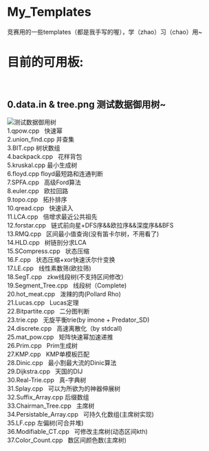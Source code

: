 # My_Templates
竞赛用的一些templates（都是我手写的喔），学（zhao）习（chao）用~</br>
# 目前的可用板:</br></br>
## 0.data.in & tree.png   测试数据御用树~</br>
![测试数据御用树](https://github.com/Predator-SD/My_Templates/raw/master/tree.png)</br>
1.qpow.cpp   快速幂</br>
2.union_find.cpp   并查集</br>
3.BIT.cpp   树状数组</br>
4.backpack.cpp   花样背包</br>
5.kruskal.cpp   最小生成树</br>
6.floyd.cpp   floyd最短路和连通判断</br>
7.SPFA.cpp   高级Ford算法</br>
8.euler.cpp   欧拉回路</br>
9.topo.cpp   拓扑排序</br>
10.qread.cpp   快速读入</br>
11.LCA.cpp   倍增求最近公共祖先</br>
12.forstar.cpp   链式前向星+DFS序&&欧拉序&&深度序&&BFS</br>
13.RMQ.cpp   区间最小值查询(没有笛卡尔树，不用看了)</br>
14.HLD.cpp   树链剖分求LCA</br>
15.SCompress.cpp   状态压缩</br>
16.F.cpp   状态压缩+xor快速沃尔什变换</br>
17.LE.cpp   线性素数筛(欧拉筛)</br>
18.SegT.cpp   zkw线段树(不支持区间修改）</br>
19.Segment_Tree.cpp   线段树（Complete)</br>
20.hot_meat.cpp   泼辣的肉(Pollard Rho)</br>
21.Lucas.cpp   Lucas定理</br>
22.Bitpartite.cpp   二分图判断</br>
23.trie.cpp   无旋平衡trie(by imone + Predator_SD)</br>
24.discrete.cpp   高速离散化（by stdcall)</br>
25.mat_pow.cpp   矩阵快速幂加速递推</br>
26.Prim.cpp   Prim生成树</br>
27.KMP.cpp   KMP单模板匹配</br>
28.Dinic.cpp   最小割最大流的Dinic算法</br>
29.Dijkstra.cpp   天国的DIJ</br>
30.Real-Trie.cpp   真-字典树</br>
31.Splay.cpp   可以为所欲为的神器伸展树</br>
32.Suffix_Array.cpp   后缀数组</br>
33.Chairman_Tree.cpp   主席树</br>
34.Persistable_Array.cpp   可持久化数组(主席树实现)</br>
35.LF.cpp   左偏树(可合并堆)</br>
36.Modifiable_CT.cpp   可修改主席树(动态区间kth)</br>
37.Color_Count.cpp   数区间颜色数(主席树)</br>

